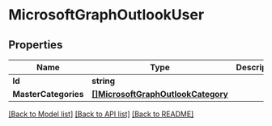 # MicrosoftGraphOutlookUser

## Properties

Name | Type | Description | Notes
------------ | ------------- | ------------- | -------------
**Id** | **string** |  | [optional] 
**MasterCategories** | [**[]MicrosoftGraphOutlookCategory**](microsoft.graph.outlookCategory.md) |  | [optional] 

[[Back to Model list]](../README.md#documentation-for-models) [[Back to API list]](../README.md#documentation-for-api-endpoints) [[Back to README]](../README.md)


